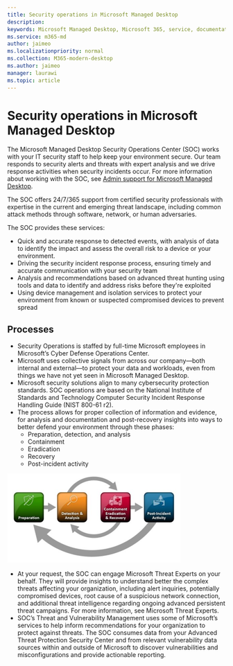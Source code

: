 ```yaml
---
title: Security operations in Microsoft Managed Desktop 
description:  
keywords: Microsoft Managed Desktop, Microsoft 365, service, documentation
ms.service: m365-md
author: jaimeo
ms.localizationpriority: normal
ms.collection: M365-modern-desktop
ms.author: jaimeo
manager: laurawi
ms.topic: article
---
```



# Security operations in Microsoft Managed Desktop

The Microsoft Managed Desktop Security Operations Center (SOC) works with your IT security staff to help keep your environment secure. Our team responds to security alerts and threats with expert analysis and we drive response activities when security incidents occur. For more information about working with the SOC, see [Admin support for Microsoft Managed Desktop](../working-with-managed-desktop/admin-support.md).

The SOC offers 24/7/365 support from certified security professionals with expertise in the current and emerging threat landscape, including common attack methods through software, network, or human adversaries.

The SOC provides these services: 
- Quick and accurate response to detected events, with analysis of data to identify the impact and assess the overall risk to a device or your environment.
- Driving the security incident response process, ensuring timely and accurate communication with your security team
- Analysis and recommendations based on advanced threat hunting using tools and data to identify and address risks before they're exploited
- Using device management and isolation services to protect your environment from known or suspected compromised devices to prevent spread

## Processes
- Security Operations is staffed by full-time Microsoft employees in Microsoft’s Cyber Defense Operations Center.
- Microsoft uses collective signals from across our company—both internal and external—to protect your data and workloads, even from things we have not yet seen in Microsoft Managed Desktop. 
- Microsoft security solutions align to many cybersecurity protection standards. SOC operations are based on the National Institute of Standards and Technology Computer Security Incident Response Handling Guide (NIST 800-61 r2). 
- The process allows for proper collection of information and evidence, for analysis and documentation and post-recovery insights into ways to better defend your environment through these phases:
    - Preparation, detection, and analysis
    - Containment
    - Eradication
    - Recovery
    - Post-incident activity

![Incident phases shown in blocks from left to right: preparation; detection and analysis; containment, eradication, and recovery; post-incident activity](../../media/incident-response-phases.png)
 - At your request, the SOC can engage Microsoft Threat Experts on your behalf. They will provide insights to understand better the complex threats affecting your organization, including alert inquiries, potentially compromised devices, root cause of a suspicious network connection, and additional threat intelligence regarding ongoing advanced persistent threat campaigns. For more information, see Microsoft Threat Experts. 
- SOC’s Threat and Vulnerability Management uses some of Microsoft’s services to help inform recommendations for your organization to protect against threats. The SOC consumes data from your Advanced Threat Protection Security Center and from relevant vulnerability data sources within and outside of Microsoft to discover vulnerabilities and misconfigurations and provide actionable reporting. 


